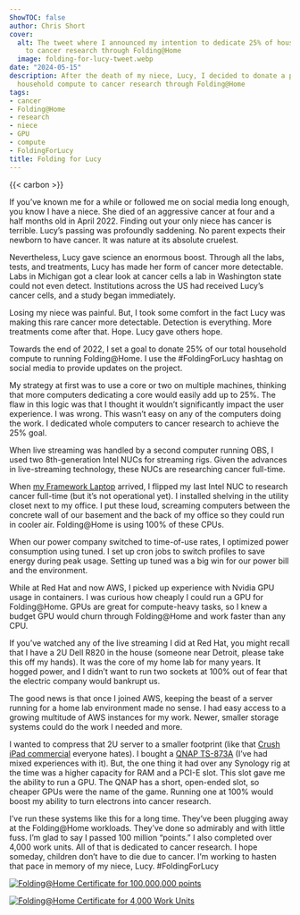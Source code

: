 ```yaml
---
ShowTOC: false
author: Chris Short
cover:
  alt: The tweet where I announced my intention to dedicate 25% of household compute
    to cancer research through Folding@Home
  image: folding-for-lucy-tweet.webp
date: "2024-05-15"
description: After the death of my niece, Lucy, I decided to donate a portion of our
  household compute to cancer research through Folding@Home
tags:
- cancer
- Folding@Home
- research
- niece
- GPU
- compute
- FoldingForLucy
title: Folding for Lucy
---
```


{{< carbon >}}

If you’ve known me for a while or followed me on social media long enough, you know I have a niece. She died of an aggressive cancer at four and a half months old in April 2022. Finding out your only niece has cancer is terrible. Lucy’s passing was profoundly saddening. No parent expects their newborn to have cancer. It was nature at its absolute cruelest.

Nevertheless, Lucy gave science an enormous boost. Through all the labs, tests, and treatments, Lucy has made her form of cancer more detectable. Labs in Michigan got a clear look at cancer cells a lab in Washington state could not even detect. Institutions across the US had received Lucy’s cancer cells, and a study began immediately.

Losing my niece was painful. But, I took some comfort in the fact Lucy was making this rare cancer more detectable. Detection is everything. More treatments come after that. Hope. Lucy gave others hope.

Towards the end of 2022, I set a goal to donate 25% of our total household compute to running Folding@Home. I use the #FoldingForLucy hashtag on social media to provide updates on the project.

My strategy at first was to use a core or two on multiple machines, thinking that more computers dedicating a core would easily add up to 25%. The flaw in this logic was that I thought it wouldn’t significantly impact the user experience. I was wrong. This wasn’t easy on any of the computers doing the work. I dedicated whole computers to cancer research to achieve the 25% goal.

When live streaming was handled by a second computer running OBS, I used two 8th-generation Intel NUCs for streaming rigs. Given the advances in live-streaming technology, these NUCs are researching cancer full-time.

When [my Framework Laptop][1] arrived, I flipped my last Intel NUC to research cancer full-time (but it’s not operational yet). I installed shelving in the utility closet next to my office. I put these loud, screaming computers between the concrete wall of our basement and the back of my office so they could run in cooler air. Folding@Home is using 100% of these CPUs.

When our power company switched to time-of-use rates, I optimized power consumption using tuned. I set up cron jobs to switch profiles to save energy during peak usage. Setting up tuned was a big win for our power bill and the environment.

While at Red Hat and now AWS, I picked up experience with Nvidia GPU usage in containers. I was curious how cheaply I could run a GPU for Folding@Home. GPUs are great for compute-heavy tasks, so I knew a budget GPU would churn through Folding@Home and work faster than any CPU.

If you’ve watched any of the live streaming I did at Red Hat, you might recall that I have a 2U Dell R820 in the house (someone near Detroit, please take this off my hands). It was the core of my home lab for many years. It hogged power, and I didn’t want to run two sockets at 100% out of fear that the electric company would bankrupt us.

The good news is that once I joined AWS, keeping the beast of a server running for a home lab environment made no sense. I had easy access to a growing multitude of AWS instances for my work. Newer, smaller storage systems could do the work I needed and more.

I wanted to compress that 2U server to a smaller footprint (like that [Crush iPad commercial][2] everyone hates). I bought a [QNAP TS-873A][3] (I’ve had mixed experiences with it). But, the one thing it had over any Synology rig at the time was a higher capacity for RAM and a PCI-E slot. This slot gave me the ability to run a GPU. The QNAP has a short, open-ended slot, so cheaper GPUs were the name of the game. Running one at 100% would boost my ability to turn electrons into cancer research.

I’ve run these systems like this for a long time. They’ve been plugging away at the Folding@Home workloads. They’ve done so admirably and with little fuss. I’m glad to say I passed 100 million “points.” I also completed over 4,000 work units. All of that is dedicated to cancer research. I hope someday, children don’t have to die due to cancer. I’m working to hasten that pace in memory of my niece, Lucy. #FoldingForLucy

[![Folding@Home Certificate for 100,000,000 points](https://shortcdn.com/chrisshort/FoldingAtHome-points-certificate-69764384.jpg)](https://stats.foldingathome.org/donor/id/69764384)

[![Folding@Home Certificate for 4,000 Work Units](https://shortcdn.com/chrisshort/FoldingAtHome-wus-certificate-69764384.jpg)](https://stats.foldingathome.org/donor/id/69764384)

[1]: https://www.flickr.com/photos/chris-short/albums/72177720316779405
[2]: https://shortcdn.com/chrisshort/crush-apple-ipad-pro.mp4
[3]: https://www.qnap.com/en-us/product/ts-873a
